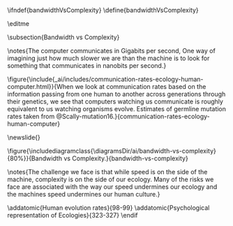 \ifndef{bandwidthVsComplexity}
\define{bandwidthVsComplexity}

\editme

\subsection{Bandwidth vs Complexity}

\notes{The computer communicates in Gigabits per second, One way of imagining just how much slower we are than the machine is to look for something that communicates in nanobits per second.}

\figure{\include{_ai/includes/communication-rates-ecology-human-computer.html}}{When we look at communication rates based on the information passing from one human to another across generations through their genetics, we see that computers watching us communicate is roughly equivalent to us watching organisms evolve. Estimates of germline mutation rates taken from @Scally-mutation16.}{communication-rates-ecology-human-computer}


\newslide{}

\figure{\includediagramclass{\diagramsDir/ai/bandwidth-vs-complexity}{80%}}{Bandwidth vs Complexity.}{bandwidth-vs-complexity}

\notes{The challenge we face is that while speed is on the side of the machine, complexity is on the side of our ecology. Many of the risks we face are associated with the way our speed undermines our ecology and the machines speed undermines our human culture.}

\addatomic{Human evolution rates}{98-99}
\addatomic{Psychological representation of Ecologies}{323-327}
\endif

